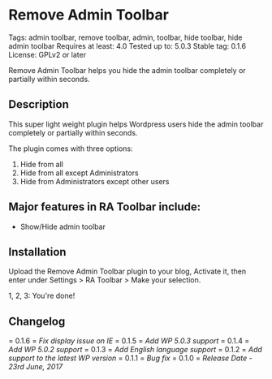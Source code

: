 # Remove Admin Toolbar #

Tags: admin toolbar, remove toolbar, admin, toolbar, hide toolbar, hide admin toolbar
Requires at least: 4.0
Tested up to: 5.0.3
Stable tag: 0.1.6
License: GPLv2 or later

Remove Admin Toolbar helps you hide the admin toolbar completely or partially within seconds.


## Description ##

This super light weight plugin helps Wordpress users hide the admin toolbar completely or partially within seconds. 

The plugin comes with three options:
1. Hide from all
2. Hide from all except Administrators
3. Hide from Administrators except other users


## Major features in RA Toolbar include: ##

* Show/Hide admin toolbar

## Installation ##

Upload the Remove Admin Toolbar plugin to your blog, Activate it, then enter under Settings > RA Toolbar > Make your selection.

1, 2, 3: You're done!

## Changelog ##

= 0.1.6 =
*Fix display issue on IE*
= 0.1.5 =
*Add WP 5.0.3 support*
= 0.1.4 =
*Add WP 5.0.2 support*
= 0.1.3 =
*Add English language support*
= 0.1.2 =
*Add support to the latest WP version*
= 0.1.1 =
*Bug fix*
= 0.1.0 =
*Release Date - 23rd June, 2017*